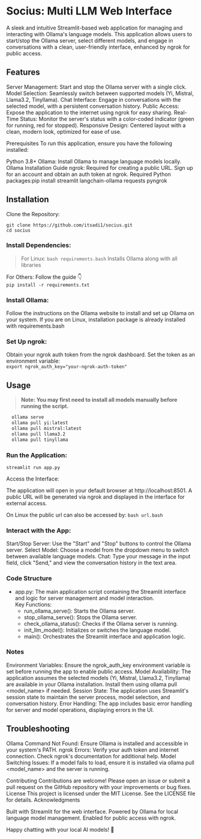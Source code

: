 # Socius: Multi LLM Web Interface
A sleek and intuitive Streamlit-based web application for managing and interacting with Ollama's language models. This application allows users to start/stop the Ollama server, select different models, and engage in conversations with a clean, user-friendly interface, enhanced by ngrok for public access.
## Features

Server Management: Start and stop the Ollama server with a single click.
Model Selection: Seamlessly switch between supported models (Yi, Mistral, Llama3.2, Tinyllama).
Chat Interface: Engage in conversations with the selected model, with a persistent conversation history.
Public Access: Expose the application to the internet using ngrok for easy sharing.
Real-Time Status: Monitor the server's status with a color-coded indicator (green for running, red for stopped).
Responsive Design: Centered layout with a clean, modern look, optimized for ease of use.

Prerequisites
To run this application, ensure you have the following installed:

Python 3.8+
Ollama: Install Ollama to manage language models locally. Ollama Installation Guide
ngrok: Required for creating a public URL. Sign up for an account and obtain an auth token at ngrok.
Required Python packages:pip install streamlit langchain-ollama requests pyngrok



## Installation

Clone the Repository:
```
git clone https://github.com/itsadi1/socius.git
cd socius
```

### Install Dependencies:
  > For Linux: `bash requirements.bash`
Installs Ollama along with all libraries <br>


For Others: Follow the guide 👇<br>
`pip install -r requirements.txt`


### Install Ollama:

Follow the instructions on the Ollama website to install and set up Ollama on your system.
If you are on Linux, installation package is already installed with requirements.bash 


### Set Up ngrok:

Obtain your ngrok auth token from the ngrok dashboard.
Set the token as an environment variable: <br>
`export ngrok_auth_key="your-ngrok-auth-token"`


## Usage

> **Note: You may first need to install all models manually before running the script.**


```bash
  ollama serve
  ollama pull yi:latest
  ollama pull mistral:latest
  ollama pull llama3.2
  ollama pull tinyllama
```

### Run the Application:
```streamlit run app.py```


Access the Interface:

The application will open in your default browser at http://localhost:8501.
A public URL will be generated via ngrok and displayed in the interface for external access.

On Linux the public url can also be accessed by: `bash url.bash`


### Interact with the App:

Start/Stop Server: Use the "Start" and "Stop" buttons to control the Ollama server.
Select Model: Choose a model from the dropdown menu to switch between available language models.
Chat: Type your message in the input field, click "Send," and view the conversation history in the text area.



### Code Structure

- app.py: The main application script containing the Streamlit interface and logic for server management and model interaction. <br>
  Key Functions:
  - run_ollama_serve(): Starts the Ollama server.
  - stop_ollama_serve(): Stops the Ollama server.
  - check_ollama_status(): Checks if the Ollama server is running.
  - init_llm_model(): Initializes or switches the language model.
  - main(): Orchestrates the Streamlit interface and application logic.



### Notes

Environment Variables: Ensure the ngrok_auth_key environment variable is set before running the app to enable public access.
Model Availability: The application assumes the selected models (Yi, Mistral, Llama3.2, Tinyllama) are available in your Ollama installation. Install them using ollama pull <model_name> if needed.
Session State: The application uses Streamlit's session state to maintain the server process, model selection, and conversation history.
Error Handling: The app includes basic error handling for server and model operations, displaying errors in the UI.

## Troubleshooting

Ollama Command Not Found: Ensure Ollama is installed and accessible in your system's PATH.
ngrok Errors: Verify your auth token and internet connection. Check ngrok's documentation for additional help.
Model Switching Issues: If a model fails to load, ensure it is installed via ollama pull <model_name> and the server is running.

Contributing
Contributions are welcome! Please open an issue or submit a pull request on the GitHub repository with your improvements or bug fixes.
License
This project is licensed under the MIT License. See the LICENSE file for details.
Acknowledgments

Built with Streamlit for the web interface.
Powered by Ollama for local language model management.
Enabled for public access with ngrok.


Happy chatting with your local AI models! 🚀
